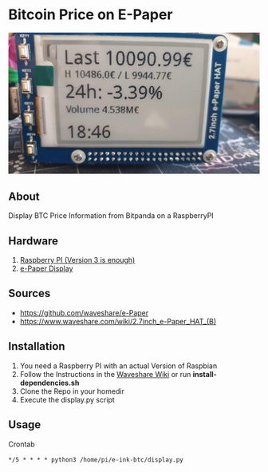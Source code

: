 # Bitcoin Price on E-Paper
![Example Image](/pic/20200818_174441.jpg)

## About 
Display BTC Price Information from Bitpanda on a RaspberryPI


## Hardware
1. [Raspberry PI (Version 3 is enough)](https://amzn.to/3aCpsph)
2. [e-Paper Display](https://amzn.to/3aA24IZ)

## Sources
- https://github.com/waveshare/e-Paper
- https://www.waveshare.com/wiki/2.7inch_e-Paper_HAT_(B)

## Installation
1. You need a Raspberry PI with an actual Version of Raspbian
2. Follow the Instructions in the [Waveshare Wiki](https://www.waveshare.com/wiki/2.7inch_e-Paper_HAT_(B)) or run **install-dependencies.sh**
3. Clone the Repo in your homedir
4. Execute the display.py script

## Usage
Crontab
```
*/5 * * * * python3 /home/pi/e-ink-btc/display.py
```